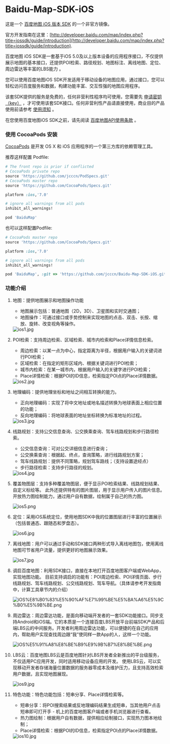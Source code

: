 Baidu-Map-SDK-iOS
=================

这是一个 [百度地图 iOS 版本 SDK](http://developer.baidu.com/map/index.php?title=iossdk) 的一个非官方镜像。 

官方开发指南在这里：[http://developer.baidu.com/map/index.php?title=iossdk/guide/introduction](http://developer.baidu.com/map/index.php?title=iossdk/guide/introduction).

百度地图 iOS SDK是一套基于iOS 5.0及以上版本设备的应用程序接口，不仅提供展示地图的基本接口，还提供POI检索、路径规划、地图标注、离线地图、定位、周边雷达等丰富的LBS能力 。

您可以使用百度地图iOS SDK开发适用于移动设备的地图应用，通过接口，您可以轻松访问百度服务和数据，构建功能丰富、交互性强的地图应用程序。

该套SDK提供的服务是免费的，任何非营利性程序均可使用，您需要先 [申请密钥（key）](http://developer.baidu.com/map/ios-mobile-apply-key.htm) ，才可使用该套SDK接口。任何非营利性产品请直接使用，商业目的产品使用前请参考 [使用须知](http://developer.baidu.com/map/index.php?title=open/question) 。

在您使用百度地图iOS SDK之前，请先阅读 [百度地图API使用条款](http://developer.baidu.com/map/index.php?title=open/law) 。

### 使用 CocoaPods 安装
[CocoaPods](http://cocoapods.org) 是开发 OS X 和 iOS 应用程序的一个第三方库的依赖管理工具。

推荐这样配置 Podfile:

```ruby
# The front repo is prior if conflicted
# CocoaPods private repo
source 'https://github.com/jcccn/PodSpecs.git'
# CocoaPods master repo
source 'https://github.com/CocoaPods/Specs.git'

platform :ios,'7.0'

# ignore all warnings from all pods
inhibit_all_warnings!

pod 'BaiduMap'

```

也可以这样配置Podfile:

```ruby
# CocoaPods master repo
source 'https://github.com/CocoaPods/Specs.git'

platform :ios,'7.0'

# ignore all warnings from all pods
inhibit_all_warnings!

pod 'BaiduMap', :git => 'https://github.com/jcccn/Baidu-Map-SDK-iOS.git'

```

### 功能介绍
1. 地图：提供地图展示和地图操作功能
	- 地图展示包括：普通地图（2D，3D）、卫星图和实时交通图；
	- 地图操作：可通过接口或手势控制来实现地图的点击、双击、长按、缩放、旋转、改变视角等操作。
	
	<img src="http://developer.baidu.com/map/static/img/ios1.jpg" alt="ios1.jpg">
	
2. POI检索：支持周边检索、区域检索、城市内检索和Place详情信息检索。
	- 周边检索：以某一点为中心，指定距离为半径，根据用户输入的关键词进行POI检索；
	- 区域检索：在指定的矩形区域内、根据关键词进行POI检索；
	- 城市内检索：在某一城市内，根据用户输入的关键字进行POI检索；
	- Place详情检索：根据POI的ID信息，检索指定POI点的Place详情数据。
	
	<img src="http://developer.baidu.com/map/static/img/ios2.jpg" alt="ios2.jpg">
	
3. 地理编码：提供地理坐标和地址之间相互转换的能力。
	- 正向地理编码：实现了将中文地址或地名描述转换为地球表面上相应位置的功能；
	- 反向地理编码：将地球表面的地址坐标转换为标准地址的过程。
	
	<img src="http://developer.baidu.com/map/static/img/ios3.jpg" alt="ios3.jpg">
	
4. 线路规划：支持公交信息查询、公交换乘查询、驾车线路规划和步行路径检索。
	- 公交信息查询：可对公交详细信息进行查询；
	- 公交换乘查询：根据起、终点，查询策略，进行线路规划方案；
	- 驾车线路规划：提供不同策略，规划驾车路线；（支持设置途经点）
	- 步行路径检索：支持步行路径的规划。
	
	<img src="http://developer.baidu.com/map/static/img/ios4.jpg" alt="ios4.jpg">
	
5. 覆盖物图层：支持多种覆盖物图层，便于显示POI检索结果、线路规划结果、自定义标绘等。 此外还提供特有的图片图层，用于显示用户传入的图片信息。开放热力图绘制能力，通过用户自有数据，绘制属于自己的热力图。

	<img src="http://wiki.lbsyun.baidu.com/cms/iossdk/img/ios5.png" alt="ios5.png">
	
6. 定位：采用iOS系统定位，使用地图SDK中我的位置图层进行丰富的位置展示（包括普通态、跟随态和罗盘态）。

	<img src="http://developer.baidu.com/map/static/img/ios6.jpg" alt="ios6.jpg">
	
7. 离线地图：用户可以通过手动和SDK接口两种形式导入离线地图包，使用离线地图可节省用户流量，提供更好的地图展示效果。

	<img src="http://wiki.lbsyun.baidu.com/cms/iossdk/img/ios7.jpg" alt="ios7.jpg">
	
8. 调启百度地图：利用SDK接口，直接在本地打开百度地图客户端或WebApp，实现地图功能。 目前支持调启的功能有：POI周边检索、POI详情页面、步行线路规划、驾车线路规划、公交线路规划、驾车导航。（具体请参考开发指南中，计算工具章节内的介绍）

	<img src="http://wiki.lbsyun.baidu.com/cms/iossdk/img/iOS%E8%B0%83%E5%90%AF%E7%99%BE%E5%BA%A6%E5%9C%B0%E5%9B%BE.png" alt="iOS%E8%B0%83%E5%90%AF%E7%99%BE%E5%BA%A6%E5%9C%B0%E5%9B%BE.png">
	
9. 周边雷达：周边雷达功能，是面向移动端开发者的一套SDK功能接口。同步支持Android和iOS端。它的本质是一个连接百度LBS开放平台前端SDK产品和后端LBS云的中间服务。开发者利用周边雷达功能，可以便捷的在自己的应用内，帮助用户实现查找周边跟“我”使同样一款App的人，这样一个功能。

	<img src="http://wiki.lbsyun.baidu.com/cms/iossdk/img/iOS%E5%91%A8%E8%BE%B9%E9%9B%B7%E8%BE%BE.png" alt="iOS%E5%91%A8%E8%BE%B9%E9%9B%B7%E8%BE%BE.png">

10. LBS云：百度地图LBS云是百度地图针对LBS开发者全新推出的平台级服务，不仅适用PC应用开发，同时适用移动设备应用的开发。 使用LBS云，可以实现移动开发者存储海量位置数据的服务器零成本及维护压力，且支持高效检索用户数据，且实现地图展现。

	<img src="http://wiki.lbsyun.baidu.com/cms/iossdk/img/ios9.jpg" alt="ios9.jpg">

11. 特色功能：特色功能包括：短串分享、Place详情检索等。
	- 短串分享：将POI搜索结果或反地理编码结果生成短串，当其他用户点击短串即可打开手	- 机上的百度地图客户端或者手机浏览器进行查看。
	- 热力图绘制：根据用户自有数据，提供相应绘制接口，实现热力图本地绘制；
	- Place详情检索：根据POI的ID信息，检索指定POI点的Place详情数据。
	<img src="http://developer.baidu.com/map/static/img/ios10.jpg" alt="ios10.jpg">